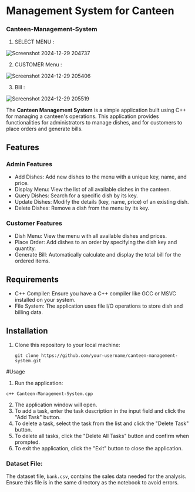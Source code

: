 # Management System for Canteen

### Canteen-Management-System<br>
1. SELECT MENU :

![Screenshot 2024-12-29 204737](https://github.com/user-attachments/assets/52c95f73-3361-40b4-91ae-18d18ac96bc1)

2. CUSTOMER Menu :
   
![Screenshot 2024-12-29 205406](https://github.com/user-attachments/assets/36f53fd7-35af-4b80-8914-da6d0bc081f9)


3. Bill :
   
![Screenshot 2024-12-29 205519](https://github.com/user-attachments/assets/a2a32c5b-8cf9-4ca2-b5b1-c88d2d2022e9)


The **Canteen Management System** is a simple application built using C++ for managing a canteen's operations. This application provides functionalities for administrators to manage dishes, and for customers to place orders and generate bills.

## Features

### Admin Features
- Add Dishes: Add new dishes to the menu with a unique key, name, and price.
- Display Menu: View the list of all available dishes in the canteen.
- Query Dishes: Search for a specific dish by its key.
- Update Dishes: Modify the details (key, name, price) of an existing dish.
- Delete Dishes: Remove a dish from the menu by its key.

### Customer Features
- Dish Menu: View the menu with all available dishes and prices.
- Place Order: Add dishes to an order by specifying the dish key and quantity.
- Generate Bill: Automatically calculate and display the total bill for the ordered items.

## Requirements
- C++ Compiler: Ensure you have a C++ compiler like GCC or MSVC installed on your system.
- File System: The application uses file I/O operations to store dish and billing data.

## Installation
1. Clone this repository to your local machine:
   ```
   git clone https://github.com/your-username/canteen-management-system.git
   ```

#Usage
1. Run the application:
```
c++ Canteen-Management-System.cpp
```
2. The application window will open.
3. To add a task, enter the task description in the input field and click the "Add Task" button.
4. To delete a task, select the task from the list and click the "Delete Task" button.
5. To delete all tasks, click the "Delete All Tasks" button and confirm when prompted.
6. To exit the application, click the "Exit" button to close the application.











### Dataset File:
The dataset file, `bank.csv`, contains the sales data needed for the analysis. Ensure this file is in the same directory as the notebook to avoid errors.



